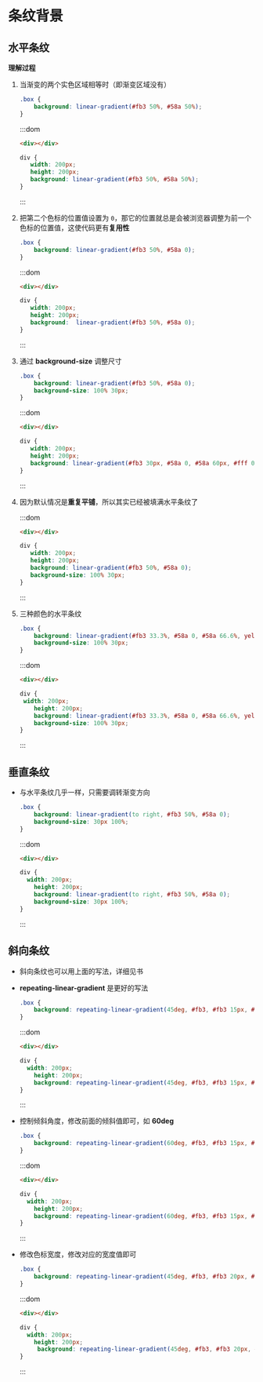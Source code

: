 ﻿# 条纹背景

## 水平条纹

**理解过程**

1. 当渐变的两个实色区域相等时（即渐变区域没有）

   ```css
   .box {
       background: linear-gradient(#fb3 50%, #58a 50%);
   }
   ```

    :::dom

    ```html
    <div></div>
    ```

    ```css
    div {
       width: 200px;
       height: 200px;
       background: linear-gradient(#fb3 50%, #58a 50%);
    }
    ```

    :::

2. 把第二个色标的位置值设置为 `0`，那它的位置就总是会被浏览器调整为前一个色标的位置值，这使代码更有**复用性**

   ```css
   .box {
       background: linear-gradient(#fb3 50%, #58a 0);
   }
   ```

   :::dom

   ```html
   <div></div>
   ```

   ```css
   div {
      width: 200px;
      height: 200px;
      background:  linear-gradient(#fb3 50%, #58a 0);
   }
   ```

   :::

3. 通过 **background-size** 调整尺寸

   ```css
   .box {
       background: linear-gradient(#fb3 50%, #58a 0);
       background-size: 100% 30px;
   }
   ```

   :::dom
   ```html
   <div></div>
   ```

   ```css
   div {
      width: 200px;
      height: 200px;
      background: linear-gradient(#fb3 30px, #58a 0, #58a 60px, #fff 0);
   }
   ```
   :::

4. 因为默认情况是**重复平铺**，所以其实已经被填满水平条纹了

   :::dom

   ```html
   <div></div>
   ```

   ```css
   div {
      width: 200px;
      height: 200px;
      background: linear-gradient(#fb3 50%, #58a 0);
      background-size: 100% 30px;
   }
   ```

   :::

5. 三种颜色的水平条纹

   ```css
   .box {
       background: linear-gradient(#fb3 33.3%, #58a 0, #58a 66.6%, yellowgreen 0);
       background-size: 100% 30px;
   }
   ```

   :::dom
   
   ```html
   <div></div>
   ```
   
   ```css
   div {
   	width: 200px;
       height: 200px;
       background: linear-gradient(#fb3 33.3%, #58a 0, #58a 66.6%, yellowgreen 0);
       background-size: 100% 30px;
   }
   ```
   
   :::

## 垂直条纹

- 与水平条纹几乎一样，只需要调转渐变方向

  ```css
  .box {
      background: linear-gradient(to right, #fb3 50%, #58a 0);
      background-size: 30px 100%;
  }
  ```

  :::dom
  
  ```html
  <div></div>
  ```
  
  ```css
  div {
  	width: 200px;
      height: 200px;
      background: linear-gradient(to right, #fb3 50%, #58a 0);
      background-size: 30px 100%;
  }
  ```
  
  :::

## 斜向条纹

- 斜向条纹也可以用上面的写法，详细见书

- **repeating-linear-gradient** 是更好的写法

  ```css
  .box {
      background: repeating-linear-gradient(45deg, #fb3, #fb3 15px, #58a 0, #58a 30px);
  }
  ```

  :::dom

  ```html
  <div></div>
  ```

  ```css
  div {
  	width: 200px;
      height: 200px;
      background: repeating-linear-gradient(45deg, #fb3, #fb3 15px, #58a 0, #58a 30px);
  }
  ```

  :::

- 控制倾斜角度，修改前面的倾斜值即可，如 **60deg**

  ```css
  .box {
      background: repeating-linear-gradient(60deg, #fb3, #fb3 15px, #58a 0, #58a 30px);
  }
  ```

  :::dom

  ```html
  <div></div>
  ```

  ```css
  div {
  	width: 200px;
      height: 200px;
      background: repeating-linear-gradient(60deg, #fb3, #fb3 15px, #58a 0, #58a 30px);
  }
  ```

  :::

- 修改色标宽度，修改对应的宽度值即可

  ```css
  .box {
      background: repeating-linear-gradient(45deg, #fb3, #fb3 20px, #58a 0, #58a 30px);
  }
  ```

  :::dom
  
  ```html
  <div></div>
  ```
  
  ```css
  div {
  	width: 200px;
      height: 200px;
       background: repeating-linear-gradient(45deg, #fb3, #fb3 20px, #58a 0, #58a 30px);
  }
  ```
  
  :::

